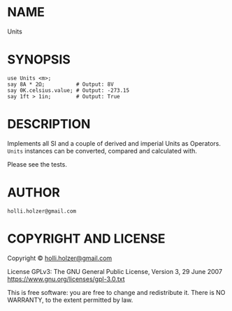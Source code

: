 NAME
====

Units 

SYNOPSIS
========

    use Units <m>;
    say 8A * 2Ω;          # Output: 8V
    say 0K.celsius.value; # Output: -273.15
    say 1ft > 1in;        # Output: True  

DESCRIPTION
===========

Implements all SI and a couple of derived and imperial Units as Operators. `Units` instances can be converted, compared and calculated with.

Please see the tests.

AUTHOR
======

    holli.holzer@gmail.com

COPYRIGHT AND LICENSE
=====================

Copyright © holli.holzer@gmail.com

License GPLv3: The GNU General Public License, Version 3, 29 June 2007 <https://www.gnu.org/licenses/gpl-3.0.txt>

This is free software: you are free to change and redistribute it. There is NO WARRANTY, to the extent permitted by law.
